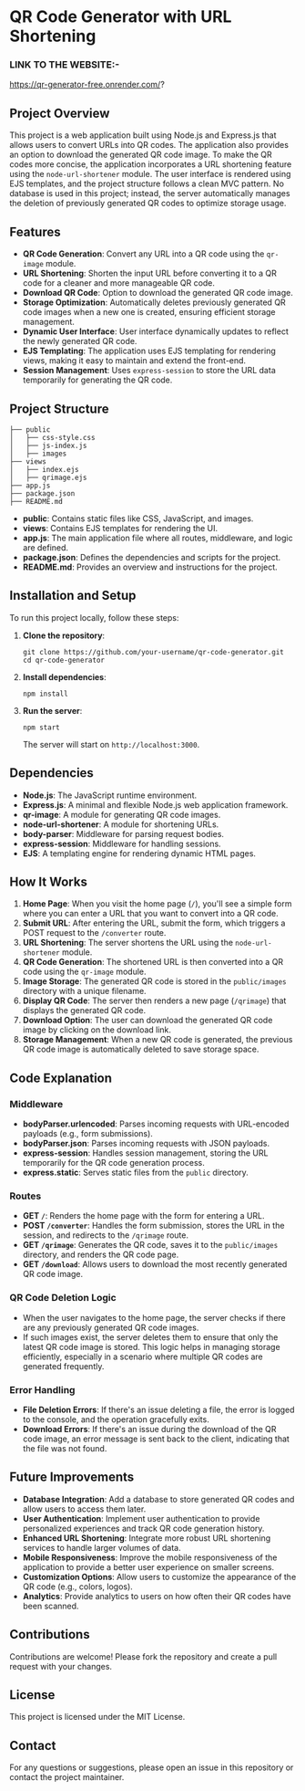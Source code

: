 # QR Code Generator with URL Shortening

### LINK TO THE WEBSITE:- 

https://qr-generator-free.onrender.com/?

## Project Overview

This project is a web application built using Node.js and Express.js that allows users to convert URLs into QR codes. The application also provides an option to download the generated QR code image. To make the QR codes more concise, the application incorporates a URL shortening feature using the `node-url-shortener` module. The user interface is rendered using EJS templates, and the project structure follows a clean MVC pattern. No database is used in this project; instead, the server automatically manages the deletion of previously generated QR codes to optimize storage usage.

## Features

- **QR Code Generation**: Convert any URL into a QR code using the `qr-image` module.
- **URL Shortening**: Shorten the input URL before converting it to a QR code for a cleaner and more manageable QR code.
- **Download QR Code**: Option to download the generated QR code image.
- **Storage Optimization**: Automatically deletes previously generated QR code images when a new one is created, ensuring efficient storage management.
- **Dynamic User Interface**: User interface dynamically updates to reflect the newly generated QR code.
- **EJS Templating**: The application uses EJS templating for rendering views, making it easy to maintain and extend the front-end.
- **Session Management**: Uses `express-session` to store the URL data temporarily for generating the QR code.

## Project Structure

```
├── public
│   ├── css-style.css
│   ├── js-index.js
│   ├── images
├── views
│   ├── index.ejs
│   ├── qrimage.ejs
├── app.js
├── package.json
├── README.md
```

- **public**: Contains static files like CSS, JavaScript, and images.
- **views**: Contains EJS templates for rendering the UI.
- **app.js**: The main application file where all routes, middleware, and logic are defined.
- **package.json**: Defines the dependencies and scripts for the project.
- **README.md**: Provides an overview and instructions for the project.

## Installation and Setup

To run this project locally, follow these steps:

1. **Clone the repository**:
   ```
   git clone https://github.com/your-username/qr-code-generator.git
   cd qr-code-generator
   ```

2. **Install dependencies**:
   ```
   npm install
   ```

3. **Run the server**:
   ```
   npm start
   ```
   The server will start on `http://localhost:3000`.

## Dependencies

- **Node.js**: The JavaScript runtime environment.
- **Express.js**: A minimal and flexible Node.js web application framework.
- **qr-image**: A module for generating QR code images.
- **node-url-shortener**: A module for shortening URLs.
- **body-parser**: Middleware for parsing request bodies.
- **express-session**: Middleware for handling sessions.
- **EJS**: A templating engine for rendering dynamic HTML pages.

## How It Works

1. **Home Page**: When you visit the home page (`/`), you'll see a simple form where you can enter a URL that you want to convert into a QR code.
2. **Submit URL**: After entering the URL, submit the form, which triggers a POST request to the `/converter` route.
3. **URL Shortening**: The server shortens the URL using the `node-url-shortener` module.
4. **QR Code Generation**: The shortened URL is then converted into a QR code using the `qr-image` module.
5. **Image Storage**: The generated QR code is stored in the `public/images` directory with a unique filename.
6. **Display QR Code**: The server then renders a new page (`/qrimage`) that displays the generated QR code.
7. **Download Option**: The user can download the generated QR code image by clicking on the download link.
8. **Storage Management**: When a new QR code is generated, the previous QR code image is automatically deleted to save storage space.

## Code Explanation

### Middleware

- **bodyParser.urlencoded**: Parses incoming requests with URL-encoded payloads (e.g., form submissions).
- **bodyParser.json**: Parses incoming requests with JSON payloads.
- **express-session**: Handles session management, storing the URL temporarily for the QR code generation process.
- **express.static**: Serves static files from the `public` directory.

### Routes

- **GET `/`**: Renders the home page with the form for entering a URL.
- **POST `/converter`**: Handles the form submission, stores the URL in the session, and redirects to the `/qrimage` route.
- **GET `/qrimage`**: Generates the QR code, saves it to the `public/images` directory, and renders the QR code page.
- **GET `/download`**: Allows users to download the most recently generated QR code image.

### QR Code Deletion Logic

- When the user navigates to the home page, the server checks if there are any previously generated QR code images.
- If such images exist, the server deletes them to ensure that only the latest QR code image is stored. This logic helps in managing storage efficiently, especially in a scenario where multiple QR codes are generated frequently.

### Error Handling

- **File Deletion Errors**: If there's an issue deleting a file, the error is logged to the console, and the operation gracefully exits.
- **Download Errors**: If there's an issue during the download of the QR code image, an error message is sent back to the client, indicating that the file was not found.

## Future Improvements

- **Database Integration**: Add a database to store generated QR codes and allow users to access them later.
- **User Authentication**: Implement user authentication to provide personalized experiences and track QR code generation history.
- **Enhanced URL Shortening**: Integrate more robust URL shortening services to handle larger volumes of data.
- **Mobile Responsiveness**: Improve the mobile responsiveness of the application to provide a better user experience on smaller screens.
- **Customization Options**: Allow users to customize the appearance of the QR code (e.g., colors, logos).
- **Analytics**: Provide analytics to users on how often their QR codes have been scanned.

## Contributions

Contributions are welcome! Please fork the repository and create a pull request with your changes.

## License

This project is licensed under the MIT License.

## Contact

For any questions or suggestions, please open an issue in this repository or contact the project maintainer.

